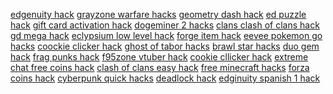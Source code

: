<a href="https://datastudio.google.com/reporting/2a9e7b4c-20cf-40ae-99f7-9984a9f805ef?s=edgenuity-hack">edgenuity hack</a>
<a href="https://datastudio.google.com/reporting/2b636e7c-9248-43ef-8c7b-dbcef8bd7973?s=grayzone-warfare-hacks">grayzone warfare hacks</a>
<a href="https://datastudio.google.com/reporting/2be2ebd1-bfd3-418f-b844-57665504acab?s=geometry-dash-hack">geometry dash hack</a>
<a href="https://datastudio.google.com/reporting/2df0bf4a-ba92-48ce-b921-8bb41af0345a?s=ed-puzzle-hack">ed puzzle hack</a>
<a href="https://datastudio.google.com/reporting/2f16b233-b27f-4c97-afd2-f8a3214c8ce4?s=gift-card-activation-hack">gift card activation hack</a>
<a href="https://datastudio.google.com/reporting/872f95f4-15a3-4476-94e6-0275d575e511?s=dogeminer-2-hacks">dogeminer 2 hacks</a>
<a href="https://datastudio.google.com/reporting/72f7f815-4fdd-47ae-b2da-a5a9c56b07fd?s=clans-clash-of-clans-hack">clans clash of clans hack</a>
<a href="https://datastudio.google.com/reporting/73527d78-4862-4252-8104-e8d6c39ea6c0?s=gd-mega-hack">gd mega hack</a>
<a href="https://datastudio.google.com/reporting/73ddaf1f-416b-4669-be97-55591508f33f?s=eclypsium-low-level-hack">eclypsium low level hack</a>
<a href="https://datastudio.google.com/reporting/74d77f48-7dce-4d99-a0a8-d33954549a1e?s=forge-item-hack">forge item hack</a>
<a href="https://datastudio.google.com/reporting/75f62700-3e29-4465-b00f-96222d039b76?s=eevee-pokemon-go-hacks">eevee pokemon go hacks</a>
<a href="https://datastudio.google.com/reporting/77f1e92e-02a0-4ab7-af36-3225ddd11440?s=coockie-clicker-hack">coockie clicker hack</a>
<a href="https://datastudio.google.com/reporting/781b4e1b-d291-4a31-bbd2-9c508f0216f3?s=ghost-of-tabor-hacks">ghost of tabor hacks</a>
<a href="https://datastudio.google.com/reporting/785befbb-8108-4ae3-b799-c2aa5098478d?s=brawl-star-hacks">brawl star hacks</a>
<a href="https://datastudio.google.com/reporting/7956e5ed-99ac-407f-8944-5bad660c6cf9?s=duo-gem-hack">duo gem hack</a>
<a href="https://datastudio.google.com/reporting/abac850f-0a23-46f1-b090-309b73ccb06b?s=frag-punks-hack">frag punks hack</a>
<a href="https://datastudio.google.com/reporting/5d5df2e9-1e51-4c74-b760-5c0d3230d024?s=f95zone-vtuber-hack">f95zone vtuber hack</a>
<a href="https://datastudio.google.com/reporting/5f0bc7f9-838c-4a3e-8818-6825c257d0e0?s=cookie-cllicker-hack">cookie cllicker hack</a>
<a href="https://datastudio.google.com/reporting/5fe1524e-9240-4506-b3a4-afaae65eaac9?s=extreme-chat-free-coins-hack">extreme chat free coins hack</a>
<a href="https://datastudio.google.com/reporting/611dacb5-ced6-4c61-a31b-dcc74cf04f78?s=clash-of-clans-easy-hack">clash of clans easy hack</a>
<a href="https://datastudio.google.com/reporting/6195d52a-5ca6-46e5-ae7e-6c89adeaa1aa?s=free-minecraft-hacks">free minecraft hacks</a>
<a href="https://datastudio.google.com/reporting/61f00ea5-4ec4-4e92-882a-c9071aa7474c?s=forza-coins-hack">forza coins hack</a>
<a href="https://datastudio.google.com/reporting/62b9157f-e5a8-45ec-8ff1-a97723dede27?s=cyberpunk-quick-hacks">cyberpunk quick hacks</a>
<a href="https://datastudio.google.com/reporting/63227b22-8254-4240-8cb5-0044ada4263c?s=deadlock-hack">deadlock hack</a>
<a href="https://datastudio.google.com/reporting/63f38a50-1ee3-4dcf-b2b7-fd4fafa93711?s=edginuity-spanish-1-hack">edginuity spanish 1 hack</a>
